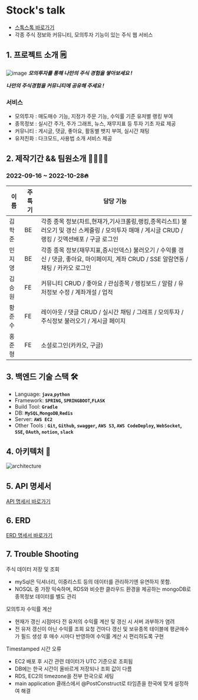 # Stock's talk
+ [스톡스톡 바로가기](https://main.stocks-talk.site)  
+ 각종 주식 정보와 커뮤니티, 모의투자 기능이 있는 주식 웹 서비스

## 1. 프로젝트 소개 🗒
![image](https://user-images.githubusercontent.com/104505378/197696563-9b9a3205-afd7-4df9-87d9-f0f7fef103c9.jpg)
***모의투자를 통해 나만의 주식 경험을 쌓아보세요 !***

***나만의 주식경험을 커뮤니티에 공유해 주세요 !***


### 서비스
+ 모의투자 : 매도매수 기능, 지정가 주문 기능, 수익률 기준 유저별 랭킹 부여
+ 종목정보 : 실시간 주가, 주가 그래프, 뉴스, 재무지표 등 투자 기초 자료 제공
+ 커뮤니티 : 게시글, 댓글, 좋아요, 활동별 뱃지 부여, 실시간 채팅
+ 유저친화 : 다크모드, 사용법 소개 서비스 제공

## 2. 제작기간 && 팀원소개 🏃‍🏃‍♀️💨 
### 2022-09-16 ~ 2022-10-28🔥  
| 이름 | 주특기 | 담당 기능 |
| --- | --- | --- |
| 김학준 | BE | 각종 종목 정보(차트,현재가,기사크롤링,랭킹,종목리스트) 불러오기 및 갱신 스케쥴링 / 모의투자 매매 / 게시글 CRUD / 랭킹 / 깃액션배포 / 구글 로그인 |
| 민지영 | BE | 각종 종목 정보(재무지표,증시인덱스) 불러오기 / 수익률 갱신 / 댓글, 좋아요, 마이페이지, 계좌 CRUD / SSE 알람연동 / 채팅 / 카카오 로그인 |
| 김승원 | FE | 커뮤니티 CRUD / 좋아요 / 관심종목 / 랭킹보드 / 알람 / 유저정보 수정 / 계좌개설 / 업적 |
| 황준수 | FE | 레이아웃 / 댓글 CRUD / 실시간 채팅 / 그래프 / 모의투자 / 주식정보 불러오기 / 게시글 페이지 |
| 홍준형 | FE | 소셜로그인(카카오, 구글) |

## 3. 백엔드 기술 스택 🛠
- Language: **`java`**,**`python`**
- Framework: **`SPRING`, `SPRINGBOOT`,`FLASK`**
- Build Tool: **`Gradle`**
- DB: **`MySQL`**,**`MongoDB`**,**`Redis`**
- Server: **`AWS EC2`**
- Other Tools : **`Git`, `Github`, `swagger`, `AWS S3`, `AWS CodeDeploy`, `WebSocket`, `SSE`, `OAuth`, `notion`, `slack`**

## 4. 아키텍처 📃
![architecture](https://user-images.githubusercontent.com/104505378/197699199-a8e3c943-273f-4a0b-bc06-28424382b127.jpg)

## 5. API 명세서 
[API 명세서 바로가기](https://www.notion.so/API-22041a391cbb41919f50574665c7899c)

## 6. ERD 
[ERD 명세서 바로가기](https://www.notion.so/ERD-fe370cf911354aea909d03b7cb45cb67)

## 7. Trouble Shooting 
주식 데이터 저장 및 조회
- mySql은 딕셔너리, 이중리스트 등의 데이터를 관리하기엔 유연하지 못함.
- NOSQL 중 가장 익숙하며, RDS와 비슷한 클라우드 환경을 제공하는 mongoDB로 종목정보 데이터를 별도 관리

모의투자 수익률 계산
- 현재가 갱신 시점마다 전 유저의 수익률 계산 및 갱신 시 서버 과부하가 염려
- 전 유저 갱신이 아닌 수익률 조회 요청 건마다 갱신 및 보유종목 테이블에 평균매수가 필드 생성 후 매수 시마다 반영하여 수익률 계산 시 편리하도록 구현

Timestamped 시간 오류
- EC2 배포 후 시간 관련 데이터가 UTC 기준으로 조회됨
- DB에는 한국 시간이 올바르게 저장되나 조회 값이 다름
- RDS, EC2의 timezone을 전부 한국으로 세팅
- main application 클래스에서 @PostConstruct로 타임존을 한국에 맞게 설정하여 해결

